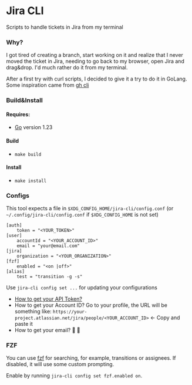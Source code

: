 # Jira CLI

Scripts to handle tickets in Jira from my terminal

### Why?

I got tired of creating a branch, start working on it and realize that I never moved the ticket in Jira, needing to go back to my browser, open Jira and drag&drop. I'd much rather do it from my terminal.

After a first try with curl scripts, I decided to give it a try to do it in GoLang.
Some inspiration came from [gh cli](https://github.com/cli/cli)

### Build&Install

#### Requires:

* [Go](https://go.dev/dl/) version 1.23

#### Build

* `make build`

#### Install

* `make install`

### Configs

This tool expects a file in `$XDG_CONFIG_HOME/jira-cli/config.conf` (or `~/.config/jira-cli/config.conf` if `$XDG_CONFIG_HOME` is not set)

``` launguage: conf
[auth]
    token = "<YOUR_TOKEN>"
[user]
    accountId = "<YOUR_ACCOUNT_ID>"
    email = "your@email.com"
[jira]
    organization = "<YOUR_ORGANIZATION>"
[fzf]
    enabled = "<on |off>"
[alias]
    test = "transition -g -s"
```

Use `jira-cli config set ...` for updating your configurations

- [How to get your API Token?](https://support.atlassian.com/atlassian-account/docs/manage-api-tokens-for-your-atlassian-account/)
- How to get your Account ID? Go to your profile, the URL will be something like: `https://your-project.atlassian.net/jira/people/<YOUR_ACCOUNT_ID>` <- Copy and paste it
- How to get your email? 🤔 🤷

### FZF

You can use [fzf](https://github.com/junegunn/fzf) for searching, for example, transitions or assignees. If disabled, it will use some custom prompting.

Enable by running `jira-cli config set fzf.enabled on`.
